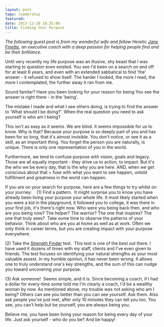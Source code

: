 ```yaml
---
layout: post
tags: leadership
featured: 
date: 2013-12-20 18:35:00
title: Finding Your Purpose
---
```

*The following guest post is from my wonderful wife and fellow Heretic [Jane Finette](http://janefinette.com/), an executive coach with a deep passion for helping people find and be their brilliance.*

Until very recently my life purpose was an illusive, shy beast that I was starting to question even existed. You see I'd been on a search on and off for at least 6 years, and even with an extended sabbatical to find 'the' answer - it refused to show itself. The harder I looked, the more I read, the more I contemplated, the further away it ran from me. 

Sound familar? Have you been looking for your reason for being You see the answer is right there - in the 'being'. 

The mistake I made and what I see others doing, is trying to find the answer to 'What should I be doing?'. When the real question you need to ask yourself is who am I being? 

This isn't as easy as it seems. We are blind. It seems impossible for us to know. Why is that? Because your purpose is so deeply part of you and has been for so long, that it's almost invisible. You don't notice, or see it as a skill, as an important thing. You forget the person you are naturally, is unique. There is only one representation of you in the world. 

Furthermore, we tend to confuse purpose with vision, goals and legacy. Those are all equally important - they drive us to action, to impact. But it's the who we be every day, that is the why you are here. AND, when we get conscious about that + fuse with what you want to see happen, untold fulfillment and greatness in the world can happen. 

If you are on your search for purpose, here are a few things to try whilst on your journey:
  
(1) Find a pattern. 
It might surprise you to know you have already been living your purpose your whole life. It most likely started when you were a kid in the playground, it followed you to college, it was there in your first job, it's there's right now. Who were you being back then, and who are you being now? The helper? The warrior? The one that inspires? The one that truly sees? 
Take some time to observe the patterns of your behavior. Think about who are you at home as well as at work. Often we only think in career terms, but you are creating impact with your purpose everywhere.

(2) Take the [Strength Finder](http://strengths.gallup.com/) test. 
This test is one of the best out there. I have used it dozens of times with my staff, clients and I've even given to friends. The test focuses on identifying your natural strengths as your most valuable assest. In my humble opinion, it has never been wrong. It allows one to truly understand one's key strengths, and the sum of this can nudge you toward uncovering your purpose.  

(3) Ask someone! 
Seems simple, and it is. Since becoming a coach, if I had a dollar for every-time some told me I'm clearly a coach, I'd be a wealthy woman by now. As mentioned above, my trouble was not asking who am I being? Others can see you better than you can see yourself. Ask them. Also ask people you've just met, after only 10 minutes they can tell you too. You see, you can't help but be yourself, you are always being you.

Believe me, you have been living your reason for being every day of your life. Just ask yourself - who do you be? And be happy!
